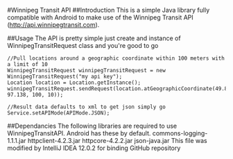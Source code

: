#Winnipeg Transit API
##Introduction
This is a simple Java library fully compatible with Android to make use of the Winnipeg Transit API (http://api.winnipegtransit.com).

##Usage
The API is pretty simple just create and instance of WinnipegTransitRequest class and you're good to go

	//Pull locations around a geographic coordinate within 100 meters with a limit of 10
	WinnipegTransitRequest winnipegTransitRequest = new WinnipegTransitRequest("my api key");
    Location location = Location.getInstance();
    winnipegTransitRequest.sendRequest(location.atGeographicCoordinate(49.895, 97.138, 100, 10));

    //Result data defaults to xml to get json simply go
    Service.setAPIMode(APIMode.JSON);

##Dependancies
The following libraries are required to use WinnipegTransitAPI. Android has these by default.
commons-logging-1.1.1.jar
httpclient-4.2.3.jar
httpcore-4.2.2.jar
json-java.jar
This file was modified by IntelliJ IDEA 12.0.2 for binding GitHub repository